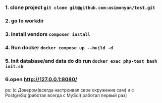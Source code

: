 ### 1. clone project `git clone git@github.com:asimonyan/test.git`

### 2. go to workdir

### 3. install vendors `composer install`

### 4. Run docker `docker compose up --build -d `

### 5. Init database/and data do db run `docker exec php-test bash init.sh`

### 6.open http://127.0.0.1:8080/

ps: (с Докером(всегда настроивал свое окружение сам) и с PostgreSql(работал всегда с MySql) работал первый раз)